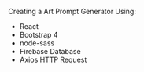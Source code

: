 Creating a Art Prompt Generator Using:

* React
* Bootstrap 4
* node-sass
* Firebase Database
* Axios HTTP Request